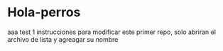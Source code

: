 # Hola-perros
aaa
test 1 
instrucciones para modificar este primer repo, solo abriran el archivo de lista y agreagar su nombre
